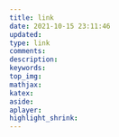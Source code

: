 ```yaml
---
title: link
date: 2021-10-15 23:11:46
updated:
type: link
comments:
description:
keywords:
top_img:
mathjax:
katex:
aside:
aplayer:
highlight_shrink:
---
```

